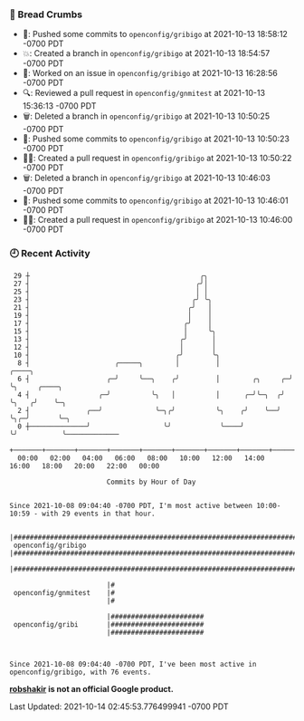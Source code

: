 ### 🍞 Bread Crumbs

 * 🚢: Pushed some commits to `openconfig/gribigo` at 2021-10-13 18:58:12 -0700 PDT
 * 💥: Created a branch in `openconfig/gribigo` at 2021-10-13 18:54:57 -0700 PDT
 * 👀: Worked on an issue in `openconfig/gribigo` at 2021-10-13 16:28:56 -0700 PDT
 * 🔍: Reviewed a pull request in  `openconfig/gnmitest` at 2021-10-13 15:36:13 -0700 PDT
 * 🗑: Deleted a branch in `openconfig/gribigo` at 2021-10-13 10:50:25 -0700 PDT
 * 🚢: Pushed some commits to `openconfig/gribigo` at 2021-10-13 10:50:23 -0700 PDT
 * ✍🏼: Created a pull request in `openconfig/gribigo` at 2021-10-13 10:50:22 -0700 PDT
 * 🗑: Deleted a branch in `openconfig/gribigo` at 2021-10-13 10:46:03 -0700 PDT
 * 🚢: Pushed some commits to `openconfig/gribigo` at 2021-10-13 10:46:01 -0700 PDT
 * ✍🏼: Created a pull request in `openconfig/gribigo` at 2021-10-13 10:46:00 -0700 PDT

### 🕘 Recent Activity
```
 29 ┼                                          ╭╮
 27 ┤                                         ╭╯│
 25 ┤                                         │ │
 23 ┤                                        ╭╯ ╰╮
 21 ┤                                       ╭╯   │
 19 ┤                                       │    │
 17 ┤                                      ╭╯    │
 15 ┤                                      │     ╰╮
 13 ┤                                     ╭╯      │
 12 ┤                                     │       │
 10 ┤                                    ╭╯       ╰╮
  8 ┤                     ╭─────╮        │         │                 ╭────╮
  6 ┤                   ╭─╯     ╰──╮    ╭╯         │        ╭╮     ╭─╯    ╰╮     ╭────╮
  4 ┤                 ╭─╯          ╰╮   │          │      ╭─╯╰─╮  ╭╯       ╰╮   ╭╯    ╰─╮
  2 ┤              ╭──╯             ╰─╮╭╯          ╰╮    ╭╯    ╰──╯         ╰╮╭─╯       ╰─╮
  0 ┼──────────────╯                  ╰╯            ╰────╯                   ╰╯           ╰─────────────
    +───────+───────+───────+───────+───────+───────+───────+───────+───────+───────+───────+───────+────
  00:00   02:00   04:00   06:00   08:00   10:00   12:00   14:00   16:00   18:00   20:00   22:00   00:00   

						Commits by Hour of Day


Since 2021-10-08 09:04:40 -0700 PDT, I'm most active between 10:00-10:59 - with 29 events in that hour.

```



```
                        |############################################################################
 openconfig/gribigo     |############################################################################
                        |############################################################################

                        |#
 openconfig/gnmitest    |#
                        |#

                        |#######################
 openconfig/gribi       |#######################
                        |#######################



Since 2021-10-08 09:04:40 -0700 PDT, I've been most active in openconfig/gribigo, with 76 events.

```
**[robshakir](mailto:robjs@google.com) is not an official Google product.**  


Last Updated: 2021-10-14 02:45:53.776499941 -0700 PDT
